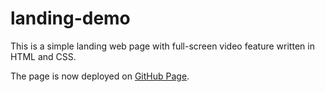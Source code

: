 # landing-demo

This is a simple landing web page with full-screen video feature written in HTML and CSS. 

The page is now deployed on [GitHub Page](https://peterhychan.github.io/landing-demo-/). 
